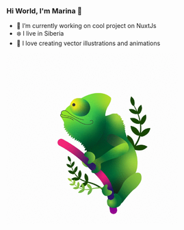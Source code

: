 ### Hi World, I'm Marina :ocean:

- 🔭  I’m currently working on cool project on NuxtJs
- :snowflake: I live in Siberia
- 🎨  I love creating vector illustrations and animations
<img align="center" width="400" height="400" src="https://github.com/voronovam/voronovam/blob/main/chameleon.gif?raw=true">
